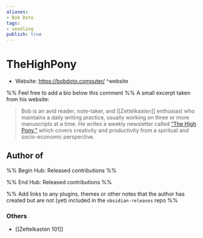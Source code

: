 ```yaml
---
aliases:
- Bob Doto
tags:
- seedling
publish: true
---
```


# TheHighPony

<!-- - GitHub: [TheHighPony](https://github.com/TheHighPony/) ^github-->
<!-- - Discord: `@` ^discord-->
- Website: <https://bobdoto.computer/> ^website
<!-- - [[Publish sites|Publish site]]: <https://> ^publish -->

%% Feel free to add a bio below this comment %%
A small excerpt taken from his website:

> Bob is an avid reader, note-taker, and [[Zettelkasten]] enthusiast who maintains a daily writing practice, usually working on three or more manuscripts at a time.
> He writes a weekly newsletter called [“The High Pony,”](https://mailchi.mp/8cc665f9d3f5/sign-up-for-the-newsletter) which covers creativity and productivity from a spiritual and socio-economic perspective.

## Author of

%% Begin Hub: Released contributions %%

<!--
### Plugins
-->

<!--
### Themes
-->

%% End Hub: Released contributions %%

%% Add links to any plugins, themes or other notes that the author has created but are not (yet) included in the `obsidian-releases` repo %%

<!--
### Unlisted plugins
-->

### Others

- [[Zettelkasten 101]]

<!--
## Sponsor this author
-->

<!-- - [[GitHub sponsors]]: [Sponsor @TheHighPony on GitHub Sponsors](https://github.com/sponsors/TheHighPony) ^github-sponsor-->
<!-- - [[Buy me a coffee]]: <https://> ^buy-me-a-coffee-->
<!-- - [[PayPal]]: <https://> ^paypal-->
<!-- - [[Patreon]]: <https://> ^patreon-->

<!--
## Follow this author
-->

<!-- - [[YouTube Channels|On YouTube]]: <https://> ^youtube-->
<!-- - Twitter: <https://> ^twitter-->
<!-- - ... -->
